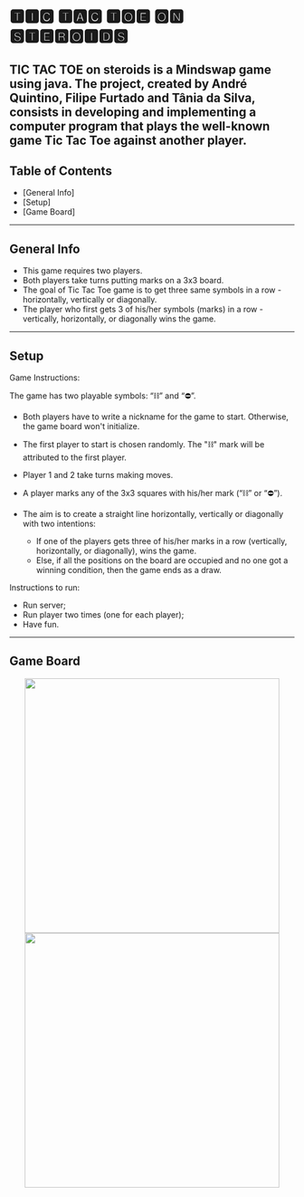 # 🆃🅸🅲 🆃🅰🅲 🆃🅾🅴 🅾🅽 🆂🆃🅴🆁🅾🅸🅳🆂

TIC TAC TOE on steroids is a Mindswap game using java. The project, created by André Quintino, Filipe Furtado and Tânia
da Silva,
consists in developing and implementing a computer program that plays the well-known game Tic Tac Toe against another
player.
---

## Table of Contents

- [General Info]
- [Setup]
- [Game Board]

---

## General Info

- This game requires two players.
- Both players take turns putting marks on a 3x3 board.
- The goal of Tic Tac Toe game is to get three same symbols in a row - horizontally, vertically or diagonally.
- The player who first gets 3 of his/her symbols (marks) in a row - vertically, horizontally, or diagonally wins the
  game.

---

## Setup

Game Instructions:

The game has two playable symbols: “⛓” and “⛔”.

- Both players have to write a nickname for the game to start. Otherwise, the game board won't initialize.

- The first player to start is chosen randomly. The "⛓" mark will be attributed to the first player.

- Player 1 and 2 take turns making moves.

- A player marks any of the 3x3 squares with his/her mark (“⛓” or “⛔”).
- The aim is to create a straight line horizontally, vertically or diagonally with two intentions:
    * If one of the players gets three of his/her marks in a row (vertically, horizontally, or diagonally), wins the
      game.
    * Else, if all the positions on the board are occupied and no one got a winning condition, then the game ends as a
      draw.

Instructions to run:

- Run server;
- Run player two times (one for each player);
- Have fun.

---

## Game Board

<div align="center">
<img width="450" src="https://user-images.githubusercontent.com/83362057/193158041-bbf0d8d9-eb6a-41fb-9405-86557cbbe0bc.png">
<img width="450" src="https://user-images.githubusercontent.com/83362057/193158114-00c2c3b4-78b3-4d58-87f1-a9f5c05f2d5c.png">
</div>
